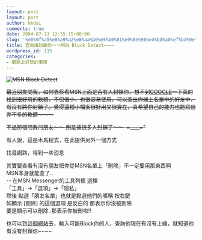 ```yaml
---
layout: post
layout: post
author: kkdai
comments: true
date: 2004-07-13 12:55:15+00:00
slug: '%e6%9f%a5%e8%a9%a2%e8%aa%b0%e5%b0%81%e9%8e%96%e4%bd%a0%ef%bd%9e%ef%bd%9emsn-block-detect'
title: 查詢誰封鎖你～～MSN Block Detect~~~~
wordpress_id: 115
categories:
- 網路上好玩的事情
---
```


<strike>![MSN Block Detect](http://www.evanlin.com/blog/archives/0713/1.jpg) </strike>

<strike>最近朋友問我，如何去察看MSN上面是否有人封鎖你，想不到</strike>[<strike>GOOGLE</strike>](http://google.com/)<strike>一下真的找到很好用的軟體，不但很小，也很容易使用，可以查出你線上名單中的好友中，有沒有將你封鎖了。覺得這種小檔案很好用又很實在，真希望自己的能力也能寫出差不多的軟體～～～</strike>

<strike>不過那個問我的朋友～～ 倒是被很多人封鎖了～～  =____="</strike>

有人說，這是木馬程式，在此提供另外一個方式

找尋網路，得到一些消息

其實要查看有沒有朋友把你從MSN名單上「刪除」不一定要用那東西啊   
MSN本身就能查了..   
-- 在MSN Messenger的工具列裡 選擇   
「工具」→「選項」→「隱私」   
然後 點選「朋友名單」也就是點選他們的暱稱 按右鍵   
如顯示 [刪除] 的這個選項 是反白的 那表示你沒被刪除   
要是顯示可以刪除..那表示你被刪啦!!  


也可以到[這個網站](http://blockchecker.msnfanatic.net//index.php)去，輸入可能Block你的人，查詢他現在有沒有上線，就知道他有沒有封鎖你~~~~
